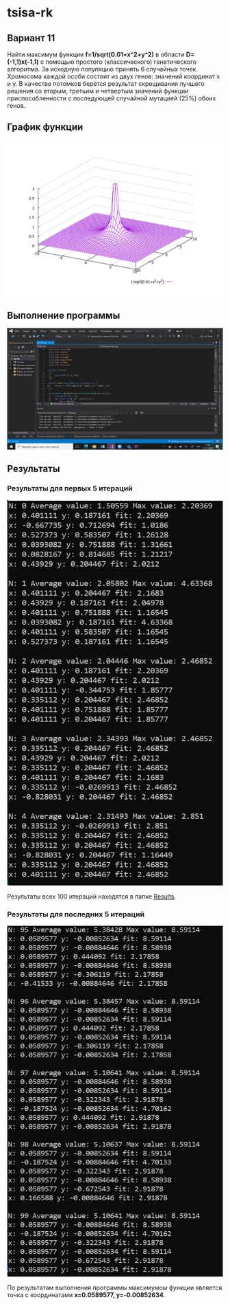# tsisa-rk
## Вариант 11
Найти максимум функции **f=1/sqrt(0.01+x^2+y^2)** в области **D=(-1,1)x(-1,1)** с помощью простого (классического) генетического алгоритма.
За исходную популяцию принять 6 случайных точек. Хромосома каждой особи состоит из двух генов: значений координат x и y. В качестве потомков берётся результат скрещивания лучшего решения со вторым, третьим и четвертым значений функции приспособленности с последующей случайной мутацией (25%) обоих генов. 
## График функции
![alt text](https://github.com/CamilaMusina/tsisa-rk/blob/main/%D0%93%D1%80%D0%B0%D1%84%D0%B8%D0%BA.PNG)
## Выполнение программы
![alt text](https://github.com/CamilaMusina/tsisa-rk/blob/main/lab-04.PNG)
## Результаты
### Результаты для первых 5 итераций
![alt text](https://github.com/CamilaMusina/tsisa-rk/blob/main/Results/1.PNG)

Результаты всех 100 итераций находятся в папке [Results](https://github.com/CamilaMusina/tsisa-rk/tree/main/Results).
### Результаты для последних 5 итераций
![alt text](https://github.com/CamilaMusina/tsisa-rk/blob/main/Results/20.PNG)

По результатам выполнения программы максимумом функции является точка с координатами **x=0.0589577, y=-0.00852634**.
